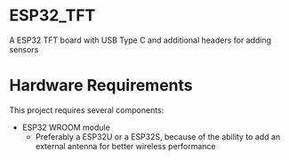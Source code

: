 # ESP32_TFT
A ESP32 TFT board with USB Type C and additional headers for adding sensors

# Hardware Requirements

This project requires several components: 

* ESP32 WROOM module
  * Preferably a ESP32U or a ESP32S, because of the ability to add an external antenna for better wireless performance
